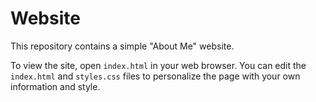# Website

This repository contains a simple "About Me" website.

To view the site, open `index.html` in your web browser. You can edit the
`index.html` and `styles.css` files to personalize the page with your own
information and style.
